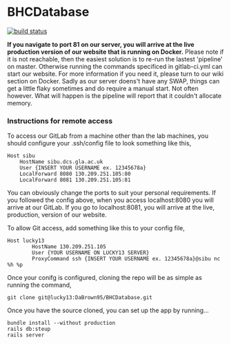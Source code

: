 # BHCDatabase

[![build status](http://localhost:8080/DaBrown95/BHCDatabase/badges/master/build.svg)](http://localhost:8080/DaBrown95/BHCDatabase/commits/master)

**If you navigate to port 81 on our server, you will arrive at the live production version of our website that is running on Docker.** Please note if it is not reachable, then the easiest solution is to re-run the lastest 'pipeline' on master. Otherwise running the commands specificed in gitlab-ci.yml can start our website.
For more information if you need it, please turn to our wiki section on Docker. Sadly as our server doens't have any SWAP, things can get a little flaky sometimes and do require a manual start. Not often however. What will happen is the pipeline will report that it couldn't allocate memory. 
### Instructions for remote access

To access our GitLab from a machine other than the lab machines, you should configure your .ssh/config file to look something like this,

    Host sibu
        HostName sibu.dcs.gla.ac.uk
        User {INSERT YOUR USERNAME ex. 12345678a}
        LocalForward 8080 130.209.251.105:80
        LocalForward 8081 130.209.251.105:81
        
You can obviously change the ports to suit your personal requirements. If you followed the config above, when you access localhost:8080 you will arrive at our GitLab. If you go to localhost:8081, you will arrive at the live, production, version of our website.

To allow Git access, add something like this to your config file,

    Host lucky13
            HostName 130.209.251.105
            User {YOUR USERNAME ON LUCKY13 SERVER}
            ProxyCommand ssh {INSERT YOUR USERNAME ex. 12345678a}@sibu nc %h %p
            
Once your conifg is configured, cloning the repo will be as simple as running the command,

    git clone git@lucky13:DaBrown95/BHCDatabase.git
            
Once you have the source cloned, you can set up the app by running...

    bundle install --without production
    rails db:steup
    rails server
    

